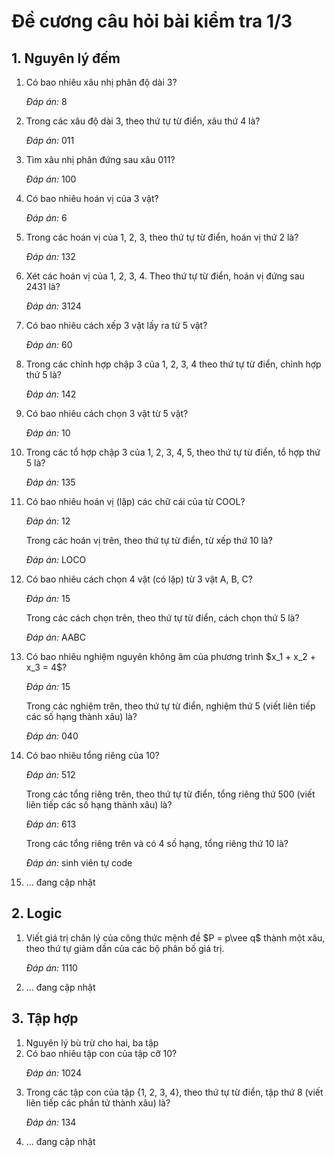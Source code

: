 # Đề cương câu hỏi bài kiểm tra 1/3
## 1. Nguyên lý đếm
<ol>
  <li>Có bao nhiêu xâu nhị phân độ dài 3?
    <p><i>Đáp án:</i> 8</p>
  </li>
  <li>Trong các xâu độ dài 3, theo thứ tự từ điển, xâu thứ 4 là?
    <p><i>Đáp án:</i> 011</p>
  </li>
  <li>Tìm xâu nhị phân đứng sau xâu 011?
    <p><i>Đáp án:</i> 100</p>
  </li>
  <li>Có bao nhiêu hoán vị của 3 vật?
    <p><i>Đáp án:</i> 6</p>
  </li>
  <li>Trong các hoán vị của 1, 2, 3, theo thứ tự từ điển, hoán vị thứ 2 là?
    <p><i>Đáp án:</i> 132</p>
  </li>
  <li>Xét các hoán vị của 1, 2, 3, 4. Theo thứ tự từ điển, hoán vị đứng sau 2431 là?
    <p><i>Đáp án:</i> 3124</p>
  </li>
  <li>Có bao nhiêu cách xếp 3 vật lấy ra từ 5 vật?
    <p><i>Đáp án:</i> 60</p>
  </li>
  <li>Trong các chỉnh hợp chập 3 của 1, 2, 3, 4 theo thứ tự từ điển, chỉnh hợp thứ 5 là?
    <p><i>Đáp án:</i> 142</p>
  </li>
  <li>Có bao nhiêu cách chọn 3 vật từ 5 vật?
    <p><i>Đáp án:</i> 10</p>
  </li>
  <li>Trong các tổ hợp chập 3 của 1, 2, 3, 4, 5, theo thứ tự từ điển, tổ hợp thứ 5 là?
    <p><i>Đáp án:</i> 135</p>
  </li>
  <li>Có bao nhiêu hoán vị (lặp) các chữ cái của từ COOL?
    <p><i>Đáp án:</i> 12</p>
    <p>Trong các hoán vị trên, theo thứ tự từ điển, từ xếp thứ 10 là?</p>
    <p><i>Đáp án:</i> LOCO</p>
  </li>
  <li>Có bao nhiêu cách chọn 4 vật (có lặp) từ 3 vật A, B, C?
    <p><i>Đáp án:</i> 15</p>
    <p>Trong các cách chọn trên, theo thứ tự từ điển, cách chọn thứ 5 là?</p>
    <p><i>Đáp án:</i> AABC</p>
  </li>
  <li>Có bao nhiêu nghiệm nguyên không âm của phương trình $x_1 + x_2 + x_3 = 4$?
    <p><i>Đáp án:</i> 15</p>
    <p>Trong các nghiệm trên, theo thứ tự từ điển, nghiệm thứ 5 (viết liên tiếp các số hạng thành xâu) là?</p>
    <p><i>Đáp án:</i> 040</p>
  </li>
  <li>Có bao nhiêu tổng riêng của 10?
    <p><i>Đáp án:</i> 512</p>
    <p>Trong các tổng riêng trên, theo thứ tự từ điển, tổng riêng thứ 500 (viết liên tiếp các số hạng thành xâu) là?</p>
    <p><i>Đáp án:</i> 613</p>
    <p>Trong các tổng riêng trên và có 4 số hạng, tổng riêng thứ 10 là?</p>
    <p><i>Đáp án:</i> sinh viên tự code</p>
  </li>
  <li>... đang cập nhật</li>
</ol>


## 2. Logic
<ol>
  <li>Viết giá trị chân lý của công thức mệnh đề $P = p\vee q$ thành một xâu, theo thứ tự giảm dần của các bộ phân bố giá trị.
    <p><i>Đáp án:</i> 1110</p>
  </li>
  <li>... đang cập nhật</li>
</ol>

## 3. Tập hợp
<ol>
  <li>Nguyên lý bù trừ cho hai, ba tập</li>
  <li>Có bao nhiêu tập con của tập cỡ 10?
    <p><i>Đáp án:</i> 1024</p>
  </li>
  <li>Trong các tập con của tập {1, 2, 3, 4}, theo thứ tự từ điển, tập thứ 8 (viết liên tiếp các phần tử thành xâu) là?
    <p><i>Đáp án:</i> 134</p>
  </li>
  <li>... đang cập nhật</li>
</ol>

